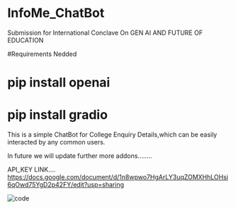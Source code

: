 # InfoMe_ChatBot
Submission for International Conclave On GEN AI AND FUTURE OF EDUCATION

#Requirements Nedded

# pip install openai
# pip install gradio

This is a simple ChatBot for College Enquiry  Details,which can be easily interacted by any common users.

In future we will update further more addons........



API_KEY LINK....
https://docs.google.com/document/d/1n8wpwo7HgArLY3uqZOMXHhLOHsi6qOwd75YgD2p42FY/edit?usp=sharing

![code](https://github.com/Databot2023/InfoMe_ChatBot/assets/142486511/562eb3fd-827e-483d-a8f8-097b99351238)
